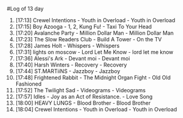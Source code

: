 #Log of 13 day

1. [17:13] Crewel Intentions - Youth in Overload - Youth in Overload
1. [17:15] Boy Azooga - 1, 2, Kung Fu! - Taxi To Your Head
1. [17:20] Avalanche Party - Million Dollar Man - Million Dollar Man
1. [17:23] The Slow Readers Club - Build A Tower - On the TV
1. [17:28] James Holt - Whispers - Whispers
1. [17:31] lights on moscow - Lord Let Me Know - lord let me know
1. [17:36] Alessi's Ark - Devant moi - Devant moi
1. [17:40] Harsh Winters - Recovery - Recovery
1. [17:44] ST.MARTiiNS - Jazzboy - Jazzboy
1. [17:48] Frightened Rabbit - The Midnight Organ Fight - Old Old Fashioned
1. [17:52] The Twilight Sad - Videograms - Videograms
1. [17:57] Idles - Joy as an Act of Resistance. - Love Song
1. [18:00] HEAVY LUNGS - Blood Brother - Blood Brother
1. [18:04] Crewel Intentions - Youth in Overload - Youth in Overload
